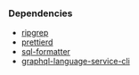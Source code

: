 ### Dependencies

- [ripgrep](https://github.com/BurntSushi/ripgrep)
- [prettierd](https://github.com/fsouza/prettierd)
- [sql-formatter](https://github.com/sql-formatter-org/sql-formatter)
- [graphql-language-service-cli](https://www.npmjs.com/package/graphql-language-service-cli)
